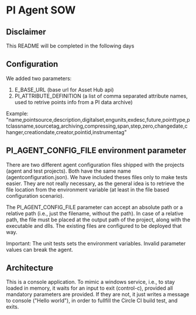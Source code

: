 # PI Agent SOW
  
## Disclaimer
  
This README will be completed in the following days

## Configuration

We added two parameters:

1. E_BASE_URL (base url for Asset Hub api) 
2. PI_ATTRIBUTE_DEFINITION (a list of comma separated attribute names, used to retrive points info from a PI data archive)

Example:
"name,pointsource,description,digitalset,engunits,exdesc,future,pointtype,ptclassname,sourcetag,archiving,compressing,span,step,zero,changedate,changer,creationdate,creator,pointid,instrumentag"

## PI_AGENT_CONFIG_FILE environment parameter

There are two different agent configuration files shipped with the projects (agent and test projects). Both have the same name (agentconfiguration.json).
We have included theses files only to make tests easier. They are not really necessary, as the general idea is to retrieve the file location from the environment variable (at least in the file based configuration scenario). 

The PI_AGENT_CONFIG_FILE parameter can accept an absolute path or a relative path (i.e., just the filename, without the path). In case of a relative path, the file must be placed at the output path of the project, along with the executable and dlls. The existing files are configured to be deployed that way.

Important:
The unit tests sets the environment variables. Invalid parameter values can break the agent.

## Architecture

This is a console application. To mimic a windows service, i.e., to stay loaded in memory, it waits for an input to exit (control-c), provided all mandatory parameters are provided. If they are not, it just writes a message to console ("Hello world"), in order to fullfill the Circle CI build test, and exits.




